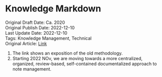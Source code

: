 # Knowledge Markdown

Original Draft Date: Ca. 2020  
Original Publish Date: 2022-12-10  
Last Update Date: 2022-12-10  
Tags: Knowledge Management, Technical  
Original Article: [Link](https://files.totalimagine.com/PDF/KnowledgeMarkdownWorkflow-Presentation_No.1_Rev.0.5.pdf)

1. The link shows an exposition of the old methodology.
2. Starting 2022 NOv, we are moving towards a more centralized, organized, review-based, self-contained documentalized approach to note management.